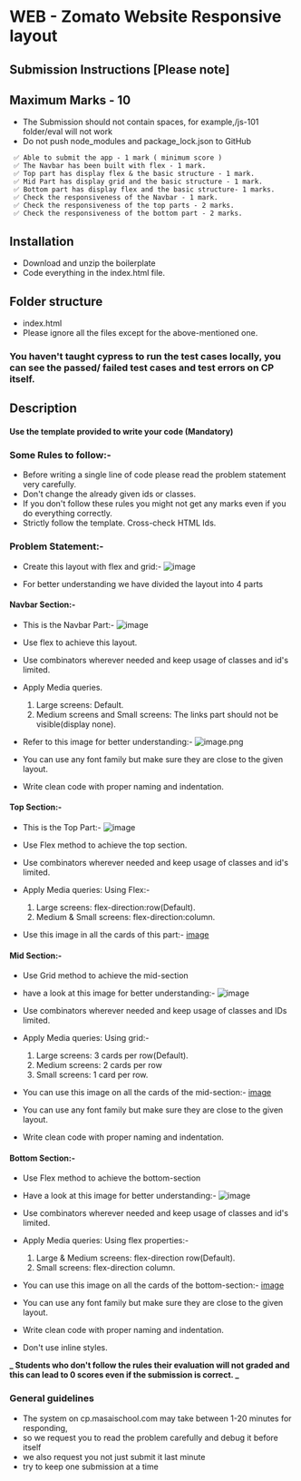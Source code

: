 # WEB - Zomato Website Responsive layout

## Submission Instructions [Please note]

## Maximum Marks - 10

- The Submission should not contain spaces, for example,/js-101 folder/eval will not work
- Do not push node_modules and package_lock.json to GitHub

```
 ✅ Able to submit the app - 1 mark ( minimum score )
 ✅ The Navbar has been built with flex - 1 mark.
 ✅ Top part has display flex & the basic structure - 1 mark.
 ✅ Mid Part has display grid and the basic structure - 1 mark.
 ✅ Bottom part has display flex and the basic structure- 1 marks.
 ✅ Check the responsiveness of the Navbar - 1 mark.
 ✅ Check the responsiveness of the top parts - 2 marks.
 ✅ Check the responsiveness of the bottom part - 2 marks.
```

## Installation

- Download and unzip the boilerplate
- Code everything in the index.html file.

## Folder structure

- index.html
- Please ignore all the files except for the above-mentioned one.

### You haven't taught cypress to run the test cases locally, you can see the passed/ failed test cases and test errors on CP itself.

## Description

#### Use the template provided to write your code (Mandatory)

### Some Rules to follow:-

- Before writing a single line of code please read the problem statement very carefully.
- Don't change the already given ids or classes.
- If you don't follow these rules you might not get any marks even if you do everything correctly.
- Strictly follow the template. Cross-check HTML Ids.

### Problem Statement:-

- Create this layout with flex and grid:-
  ![image](https://i.imgur.com/LshZCAJ.jpg)

- For better understanding we have divided the layout into 4 parts

#### Navbar Section:-

- This is the Navbar Part:- ![image](https://masai-course.s3.ap-south-1.amazonaws.com/editor/uploads/2023-02-01/nav_617459.png)

- Use flex to achieve this layout.

- Use combinators wherever needed and keep usage of classes and id's limited.

- Apply Media queries.

  1. Large screens: Default.
  2. Medium screens and Small screens: The links part should not be visible(display none).

- Refer to this image for better understanding:-
  ![image.png](https://masai-course.s3.ap-south-1.amazonaws.com/editor/uploads/2023-02-01/nav-responsive_156637.png)

- You can use any font family but make sure they are close to the given layout.

- Write clean code with proper naming and indentation.

#### Top Section:-

- This is the Top Part:- ![image](https://masai-course.s3.ap-south-1.amazonaws.com/editor/uploads/2023-02-01/top_392138.png)

- Use Flex method to achieve the top section.

- Use combinators wherever needed and keep usage of classes and id's limited.

- Apply Media queries: Using Flex:-

  1. Large screens: flex-direction:row(Default).
  2. Medium & Small screens: flex-direction:column.

- Use this image in all the cards of this part:-
  [image](https://b.zmtcdn.com/webFrontend/e5b8785c257af2a7f354f1addaf37e4e1647364814.jpeg?output-format=webp&fit=around|402:360&crop=402:360;*,*)

#### Mid Section:-

- Use Grid method to achieve the mid-section

- have a look at this image for better understanding:-
  ![image](https://masai-course.s3.ap-south-1.amazonaws.com/editor/uploads/2023-02-01/mid_407869.png)

- Use combinators wherever needed and keep usage of classes and IDs limited.

- Apply Media queries: Using grid:-

  1.  Large screens: 3 cards per row(Default).
  2.  Medium screens: 2 cards per row
  3.  Small screens: 1 card per row.

- You can use this image on all the cards of the mid-section:- [image](https://b.zmtcdn.com/merchant-onboarding/be4f70ca22a3b31a84b3cf8ed811f0281600769259.png)

- You can use any font family but make sure they are close to the given layout.

- Write clean code with proper naming and indentation.

#### Bottom Section:-

- Use Flex method to achieve the bottom-section

- Have a look at this image for better understanding:-
  ![image](https://masai-course.s3.ap-south-1.amazonaws.com/editor/uploads/2023-02-01/bottom_793474.png)

- Use combinators wherever needed and keep usage of classes and id's limited.

- Apply Media queries: Using flex properties:-

  1. Large & Medium screens: flex-direction row(Default).
  2. Small screens: flex-direction column.

- You can use this image on all the cards of the bottom-section:- [image](https://b.zmtcdn.com/merchant-onboarding/efdd6ac0cd160a46c97ad58d9bbd73fd1600699950.png)

- You can use any font family but make sure they are close to the given layout.

- Write clean code with proper naming and indentation.

- Don't use inline styles.

**_ Students who don't follow the rules their evaluation will not graded and this can lead to 0 scores even if the submission is correct. _**

### General guidelines

- The system on cp.masaischool.com may take between 1-20 minutes for responding,
- so we request you to read the problem carefully and debug it before itself
- we also request you not just submit it last minute
- try to keep one submission at a time
